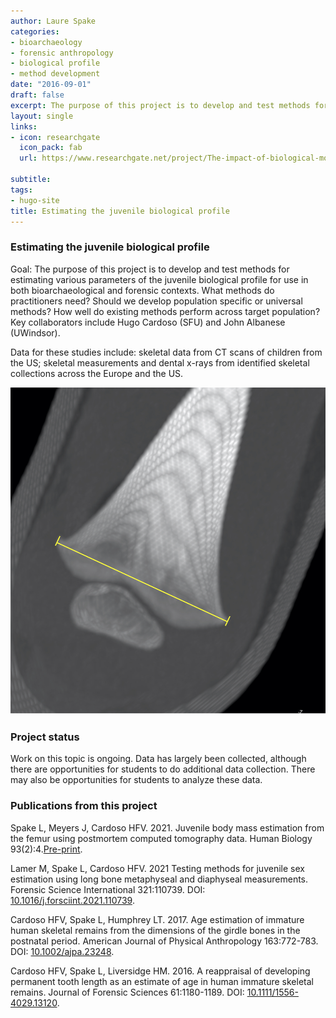 ```yaml
---
author: Laure Spake
categories:
- bioarchaeology
- forensic anthropology
- biological profile
- method development
date: "2016-09-01"
draft: false
excerpt: The purpose of this project is to develop and test methods for estimating various parameters of the juvenile biological profile for use in both bioarchaeological and forensic contexts
layout: single
links:
- icon: researchgate
  icon_pack: fab
  url: https://www.researchgate.net/project/The-impact-of-biological-mortality-bias-in-growth-on-bioarchaeological-interpretations-of-past-populations

subtitle: 
tags:
- hugo-site
title: Estimating the juvenile biological profile
---
```


### Estimating the juvenile biological profile

Goal: The purpose of this project is to develop and test methods for estimating various parameters of the juvenile biological profile for use in both bioarchaeological and forensic contexts. What methods do practitioners need? Should we develop population specific or universal methods? How well do existing methods perform across target population? Key collaborators include Hugo Cardoso (SFU) and John Albanese (UWindsor).

Data for these studies include: skeletal data from CT scans of children from the US; skeletal measurements and dental x-rays from identified skeletal collections across the Europe and the US. 

![Illustration measurement of the distal femoral metaphysis in a CT scan](featured.jpg)

### Project status

Work on this topic is ongoing. Data has largely been collected, although there are opportunities for students to do additional data collection. There may also be opportunities for students to analyze these data.

### Publications from this project

Spake L, Meyers J, Cardoso HFV. 2021. Juvenile body mass estimation from the femur using postmortem computed tomography data. Human Biology 93(2):4.[Pre-print](https://digitalcommons.wayne.edu/humbiol_preprints/188).

Lamer M, Spake L, Cardoso HFV. 2021 Testing methods for juvenile sex estimation using long bone metaphyseal and diaphyseal measurements. Forensic Science International 321:110739. DOI: [10.1016/j.forsciint.2021.110739](https://doi.org/10.1016/j.forsciint.2021.110739).

Cardoso HFV, Spake L, Humphrey LT. 2017. Age estimation of immature human skeletal remains from the dimensions of the girdle bones in the postnatal period. American Journal of Physical Anthropology 163:772-783. DOI: [10.1002/ajpa.23248](https://doi.org/10.1002/ajpa.23248).

Cardoso HFV, Spake L, Liversidge HM. 2016. A reappraisal of developing permanent tooth length as an estimate of age in human immature skeletal remains. Journal of Forensic Sciences 61:1180-1189. DOI: [10.1111/1556-4029.13120](https://doi.org/10.1111/1556-4029.13120).

